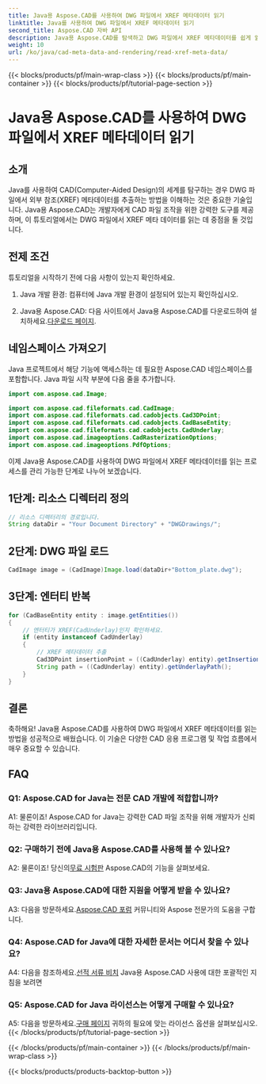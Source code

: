 ```yaml
---
title: Java용 Aspose.CAD를 사용하여 DWG 파일에서 XREF 메타데이터 읽기
linktitle: Java를 사용하여 DWG 파일에서 XREF 메타데이터 읽기
second_title: Aspose.CAD 자바 API
description: Java용 Aspose.CAD를 탐색하고 DWG 파일에서 XREF 메타데이터를 쉽게 읽을 수 있습니다. 이 강력한 Java 라이브러리를 사용하여 CAD 개발을 강화하십시오.
weight: 10
url: /ko/java/cad-meta-data-and-rendering/read-xref-meta-data/
---
```


{{< blocks/products/pf/main-wrap-class >}}
{{< blocks/products/pf/main-container >}}
{{< blocks/products/pf/tutorial-page-section >}}

# Java용 Aspose.CAD를 사용하여 DWG 파일에서 XREF 메타데이터 읽기

## 소개

Java를 사용하여 CAD(Computer-Aided Design)의 세계를 탐구하는 경우 DWG 파일에서 외부 참조(XREF) 메타데이터를 추출하는 방법을 이해하는 것은 중요한 기술입니다. Java용 Aspose.CAD는 개발자에게 CAD 파일 조작을 위한 강력한 도구를 제공하며, 이 튜토리얼에서는 DWG 파일에서 XREF 메타 데이터를 읽는 데 중점을 둘 것입니다.

## 전제 조건

튜토리얼을 시작하기 전에 다음 사항이 있는지 확인하세요.

1. Java 개발 환경: 컴퓨터에 Java 개발 환경이 설정되어 있는지 확인하십시오.

2.  Java용 Aspose.CAD: 다음 사이트에서 Java용 Aspose.CAD를 다운로드하여 설치하세요.[다운로드 페이지](https://releases.aspose.com/cad/java/).

## 네임스페이스 가져오기

Java 프로젝트에서 해당 기능에 액세스하는 데 필요한 Aspose.CAD 네임스페이스를 포함합니다. Java 파일 시작 부분에 다음 줄을 추가합니다.

```java
import com.aspose.cad.Image;

import com.aspose.cad.fileformats.cad.CadImage;
import com.aspose.cad.fileformats.cad.cadobjects.Cad3DPoint;
import com.aspose.cad.fileformats.cad.cadobjects.CadBaseEntity;
import com.aspose.cad.fileformats.cad.cadobjects.CadUnderlay;
import com.aspose.cad.imageoptions.CadRasterizationOptions;
import com.aspose.cad.imageoptions.PdfOptions;

```

이제 Java용 Aspose.CAD를 사용하여 DWG 파일에서 XREF 메타데이터를 읽는 프로세스를 관리 가능한 단계로 나누어 보겠습니다.

## 1단계: 리소스 디렉터리 정의

```java
// 리소스 디렉터리의 경로입니다.
String dataDir = "Your Document Directory" + "DWGDrawings/";
```

## 2단계: DWG 파일 로드

```java
CadImage image = (CadImage)Image.load(dataDir+"Bottom_plate.dwg");
```

## 3단계: 엔터티 반복

```java
for (CadBaseEntity entity : image.getEntities())
{
    // 엔터티가 XREF(CadUnderlay)인지 확인하세요.
    if (entity instanceof CadUnderlay)
    {
        // XREF 메타데이터 추출
        Cad3DPoint insertionPoint = ((CadUnderlay) entity).getInsertionPoint();
        String path = ((CadUnderlay) entity).getUnderlayPath();
    }
}
```

## 결론

축하해요! Java용 Aspose.CAD를 사용하여 DWG 파일에서 XREF 메타데이터를 읽는 방법을 성공적으로 배웠습니다. 이 기술은 다양한 CAD 응용 프로그램 및 작업 흐름에서 매우 중요할 수 있습니다.

## FAQ

### Q1: Aspose.CAD for Java는 전문 CAD 개발에 적합합니까?

A1: 물론이죠! Aspose.CAD for Java는 강력한 CAD 파일 조작을 위해 개발자가 신뢰하는 강력한 라이브러리입니다.

### Q2: 구매하기 전에 Java용 Aspose.CAD를 사용해 볼 수 있나요?

 A2: 물론이죠! 당신의[무료 시험판](https://releases.aspose.com/) Aspose.CAD의 기능을 살펴보세요.

### Q3: Java용 Aspose.CAD에 대한 지원을 어떻게 받을 수 있나요?

 A3: 다음을 방문하세요.[Aspose.CAD 포럼](https://forum.aspose.com/c/cad/19) 커뮤니티와 Aspose 전문가의 도움을 구합니다.

### Q4: Aspose.CAD for Java에 대한 자세한 문서는 어디서 찾을 수 있나요?

 A4: 다음을 참조하세요.[선적 서류 비치](https://reference.aspose.com/cad/java/) Java용 Aspose.CAD 사용에 대한 포괄적인 지침을 보려면

### Q5: Aspose.CAD for Java 라이선스는 어떻게 구매할 수 있나요?

A5: 다음을 방문하세요.[구매 페이지](https://purchase.aspose.com/buy) 귀하의 필요에 맞는 라이선스 옵션을 살펴보십시오.
{{< /blocks/products/pf/tutorial-page-section >}}

{{< /blocks/products/pf/main-container >}}
{{< /blocks/products/pf/main-wrap-class >}}

{{< blocks/products/products-backtop-button >}}
